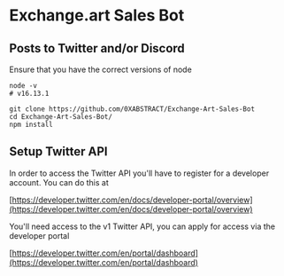 # Exchange.art Sales Bot
## Posts to Twitter and/or Discord

Ensure that you have the correct versions of node
```console
node -v
# v16.13.1
```


```console
git clone https://github.com/0XABSTRACT/Exchange-Art-Sales-Bot
cd Exchange-Art-Sales-Bot/
npm install
```

## Setup Twitter API
In order to access the Twitter API you'll have to register for a developer account. You can do this at

[https://developer.twitter.com/en/docs/developer-portal/overview](https://developer.twitter.com/en/docs/developer-portal/overview)

You'll need access to the v1 Twitter API, you can apply for access via the developer portal

[https://developer.twitter.com/en/portal/dashboard](https://developer.twitter.com/en/portal/dashboard)
